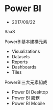 # Power BI
- 2017/09/22

SaaS

PowerBI基本建構元素
- Visualizations
- Datasets
- Reports
- Dashboards
- Tiles

PowerBI三大元素組成
- Power BI Desktop
- Power BI 服務
- Power BI Mobile

